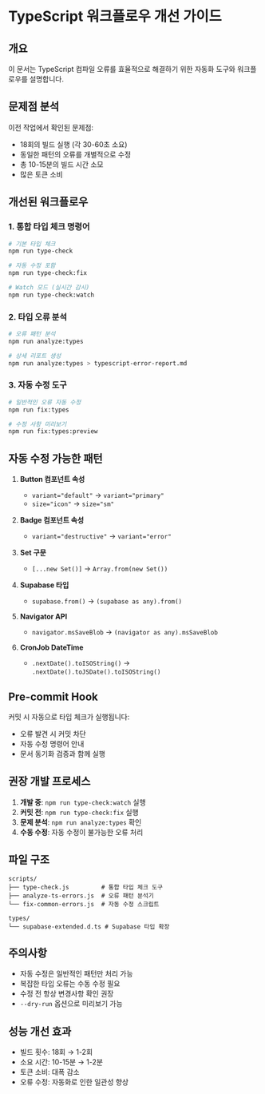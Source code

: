 # TypeScript 워크플로우 개선 가이드

## 개요

이 문서는 TypeScript 컴파일 오류를 효율적으로 해결하기 위한 자동화 도구와 워크플로우를 설명합니다.

## 문제점 분석

이전 작업에서 확인된 문제점:
- 18회의 빌드 실행 (각 30-60초 소요)
- 동일한 패턴의 오류를 개별적으로 수정
- 총 10-15분의 빌드 시간 소모
- 많은 토큰 소비

## 개선된 워크플로우

### 1. 통합 타입 체크 명령어

```bash
# 기본 타입 체크
npm run type-check

# 자동 수정 포함
npm run type-check:fix

# Watch 모드 (실시간 감시)
npm run type-check:watch
```

### 2. 타입 오류 분석

```bash
# 오류 패턴 분석
npm run analyze:types

# 상세 리포트 생성
npm run analyze:types > typescript-error-report.md
```

### 3. 자동 수정 도구

```bash
# 일반적인 오류 자동 수정
npm run fix:types

# 수정 사항 미리보기
npm run fix:types:preview
```

## 자동 수정 가능한 패턴

1. **Button 컴포넌트 속성**
   - `variant="default"` → `variant="primary"`
   - `size="icon"` → `size="sm"`

2. **Badge 컴포넌트 속성**
   - `variant="destructive"` → `variant="error"`

3. **Set 구문**
   - `[...new Set()]` → `Array.from(new Set())`

4. **Supabase 타입**
   - `supabase.from()` → `(supabase as any).from()`

5. **Navigator API**
   - `navigator.msSaveBlob` → `(navigator as any).msSaveBlob`

6. **CronJob DateTime**
   - `.nextDate().toISOString()` → `.nextDate().toJSDate().toISOString()`

## Pre-commit Hook

커밋 시 자동으로 타입 체크가 실행됩니다:
- 오류 발견 시 커밋 차단
- 자동 수정 명령어 안내
- 문서 동기화 검증과 함께 실행

## 권장 개발 프로세스

1. **개발 중**: `npm run type-check:watch` 실행
2. **커밋 전**: `npm run type-check:fix` 실행
3. **문제 분석**: `npm run analyze:types` 확인
4. **수동 수정**: 자동 수정이 불가능한 오류 처리

## 파일 구조

```
scripts/
├── type-check.js         # 통합 타입 체크 도구
├── analyze-ts-errors.js  # 오류 패턴 분석기
└── fix-common-errors.js  # 자동 수정 스크립트

types/
└── supabase-extended.d.ts # Supabase 타입 확장
```

## 주의사항

- 자동 수정은 일반적인 패턴만 처리 가능
- 복잡한 타입 오류는 수동 수정 필요
- 수정 전 항상 변경사항 확인 권장
- `--dry-run` 옵션으로 미리보기 가능

## 성능 개선 효과

- 빌드 횟수: 18회 → 1-2회
- 소요 시간: 10-15분 → 1-2분
- 토큰 소비: 대폭 감소
- 오류 수정: 자동화로 인한 일관성 향상